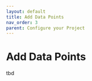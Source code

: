 ```yaml
---
layout: default
title: Add Data Points
nav_order: 3
parent: Configure your Project
---
```


# Add Data Points
tbd